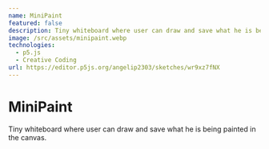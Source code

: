 ```yaml
---
name: MiniPaint
featured: false
description: Tiny whiteboard where user can draw and save what he is being painted in the canvas.
image: /src/assets/minipaint.webp
technologies:
  - p5.js
  - Creative Coding
url: https://editor.p5js.org/angelip2303/sketches/wr9xz7fNX
---
```


# MiniPaint

Tiny whiteboard where user can draw and save what he is being painted in the canvas.

